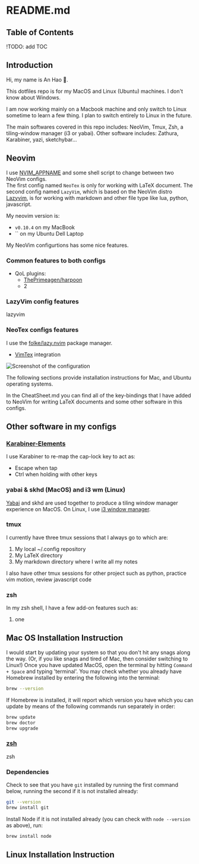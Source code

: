 # README.md

## Table of Contents

!TODO: add TOC

## Introduction

Hi, my name is An Hao 👋.

This dotfiles repo is for my MacOS and Linux (Ubuntu) machines. I don't know about Windows.

I am now working mainly on a Macbook machine and only switch to Linux sometime to learn a few thing. I plan to switch entirely to Linux in the future.

The main softwares covered in this repo includes: NeoVim, Tmux, Zsh, a tiling-window manager (i3 or yabai). Other software includes: Zathura, Karabiner, yazi, sketchybar...

## Neovim

I use [NVIM_APPNAME](https://neovim.io/doc/user/starting.html#%24NVIM_APPNAME) and some shell script to change between two NeoVim configs.  
The first config named `NeoTex` is only for working with LaTeX document. The second config named `LazyVim`, which is based on the NeoVim distro [Lazyvim](https://www.lazyvim.org/), is for working with markdown and other file type like lua, python, javascript.

My neovim version is:

- `v0.10.4` on my MacBook
- `` on my Ubuntu Dell Laptop

My NeoVim configurtions has some nice features.

### Common features to both configs

- QoL plugins:
  - [ThePrimeagen/harpoon](https://github.com/ThePrimeagen/harpoon)
  - 2

### LazyVim config features

lazyvim

### NeoTex configs features

I use the [folke/lazy.nvim](https://github.com/folke/lazy.nvim) package manager.

- [VimTex](https://github.com/lervag/vimtex) integration

![Screenshot of the configuration](images/screenshot_cite.png)

The following sections provide installation instructions for Mac, and Ubuntu operating systems.

In the CheatSheet.md you can find all of the key-bindings that I have added to NeoVim for writing LaTeX documents and some other software in this configs.

## Other software in my configs

### [Karabiner-Elements](https://karabiner-elements.pqrs.org/)

I use Karabiner to re-map the cap-lock key to act as:
- Escape when tap
- Ctrl when holding with other keys

### yabai & skhd (MacOS) and i3 wm (Linux)

[Yabai](https://github.com/koekeishiya/yabai) and skhd are used together to produce a tiling window manager experience on MacOS. On Linux, I use [i3 window manager](https://i3wm.org/).

### tmux

I currently have three tmux sessions that I always go to which are:
1. My local ~/.config repository
2. My LaTeX directory
3. My markdown directory where I write all my notes

I also have other tmux sessions for other project such as python, practice vim motion, review javascript code

### zsh

In my zsh shell, I have a few add-on features such as:
1. one

## Mac OS Installation Instruction

I would start by updating your system so that you don't hit any snags along the way.
(Or, if you like snags and tired of Mac, then consider switching to Linux!)
Once you have updated MacOS, open the terminal by hitting `Command + Space` and typing 'terminal'.
You may check whether you already have Homebrew installed by entering the following into the terminal:

```bash
brew --version
```

If Homebrew is installed, it will report which version you have which you can update by means of the following commands run separately in order:

```bash
brew update
brew doctor
brew upgrade
```

### [zsh](https://fishshell.com/)

zsh

### Dependencies

Check to see that you have `git` installed by running the first command below, running the second if it is not installed already:

```bash
git --version
brew install git
```

Install Node if it is not installed already (you can check with `node --version` as above), run:

```bash
brew install node
```

## Linux Installation Instruction